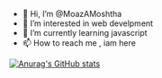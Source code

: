 - 👋 Hi, I’m @MoazAMoshtha
- 👀 I’m interested in web develpment
- 🌱 I’m currently learning javascript
- 📫 How to reach me , iam here

<!---
MoazAMoshtha/MoazAMoshtha is a ✨ special ✨ repository because its `README.md` (this file) appears on your GitHub profile.
You can click the Preview link to take a look at your changes.
--->
[![Anurag's GitHub stats](https://github-readme-stats.vercel.app/api?username=moazmoshtha)](https://github.com/moazmoshtha/github-readme-stats)
